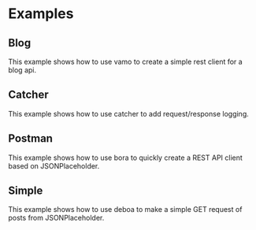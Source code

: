 # Examples

## Blog

This example shows how to use vamo to create a simple rest client for a blog api.

## Catcher

This example shows how to use catcher to add request/response logging.

## Postman

This example shows how to use bora to quickly create a REST API client based on JSONPlaceholder.

## Simple

This example shows how to use deboa to make a simple GET request of posts from JSONPlaceholder.
